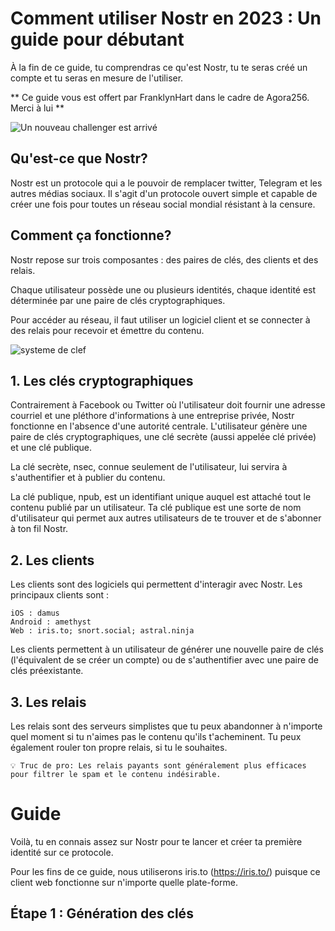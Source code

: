 # Comment utiliser Nostr en 2023 : Un guide pour débutant

‌‌À la fin de ce guide, tu comprendras ce qu'est Nostr, tu te seras créé un compte et tu seras en mesure de l'utiliser.

** Ce guide vous est offert par FranklynHart dans le cadre de Agora256. Merci à lui **


![Un nouveau challenger est arrivé](1)

## Qu'est-ce que Nostr?

Nostr est un protocole qui a le pouvoir de remplacer twitter, Telegram et les autres médias sociaux.‌‌‌‌ Il s'agit d'un protocole ouvert simple et capable de créer une fois pour toutes un réseau social mondial résistant à la censure.

## Comment ça fonctionne?

Nostr repose sur trois composantes : des paires de clés, des clients et des relais.

Chaque utilisateur possède une ou plusieurs identités, chaque identité est déterminée par une paire de clés cryptographiques.

Pour accéder au réseau, il faut utiliser un logiciel client et se connecter à des relais pour recevoir et émettre du contenu.

![systeme de clef](2)

## 1. Les clés cryptographiques

Contrairement à Facebook ou Twitter où l'utilisateur doit fournir une adresse courriel et une pléthore d'informations à une entreprise privée, Nostr fonctionne en l'absence d'une autorité centrale.‌‌‌‌ L'utilisateur génère une paire de clés cryptographiques, une clé secrète (aussi appelée clé privée) et une clé publique.

La clé secrète, nsec, connue seulement de l'utilisateur, lui servira à s'authentifier et à publier du contenu.

La clé publique, npub, est un identifiant unique auquel est attaché tout le contenu publié par un utilisateur. Ta clé publique est une sorte de nom d'utilisateur qui permet aux autres utilisateurs de te trouver et de s'abonner à ton fil Nostr.

## 2. Les clients

Les clients sont des logiciels qui permettent d'interagir avec Nostr.  Les principaux clients sont :‌‌‌‌

    iOS : damus
    Android : amethyst
    Web : iris.to; snort.social; astral.ninja

Les clients permettent à un utilisateur de générer une nouvelle paire de clés (l'équivalent de se créer un compte) ou de s'authentifier avec une paire de clés préexistante.

## 3. Les relais

Les relais sont des serveurs simplistes que tu peux abandonner à n'importe quel moment si tu n'aimes pas le contenu qu'ils t'acheminent. Tu peux également rouler ton propre relais, si tu le souhaites. 

    💡 Truc de pro: Les relais payants sont généralement plus efficaces pour filtrer le spam et le contenu indésirable.

# Guide

Voilà, tu en connais assez sur Nostr pour te lancer et créer ta première identité sur ce protocole.

Pour les fins de ce guide, nous utiliserons iris.to (https://iris.to/) puisque ce client web fonctionne sur n'importe quelle plate-forme.

## Étape 1 : Génération des clés